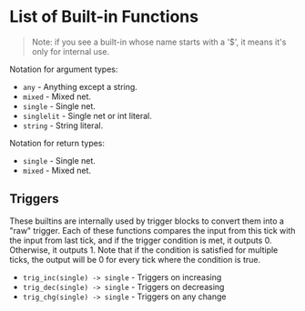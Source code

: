 # List of Built-in Functions

> Note: if you see a built-in whose name starts with a '$', it means it's
> only for internal use.

Notation for argument types:
- `any` - Anything except a string.
- `mixed` - Mixed net.
- `single` - Single net.
- `singlelit` - Single net or int literal.
- `string` - String literal.

Notation for return types:
- `single` - Single net.
- `mixed` - Mixed net.

## Triggers

These builtins are internally used by trigger blocks to convert them into a
"raw" trigger. Each of these functions compares the input from this tick with the input from last tick,
and if the trigger condition is met, it outputs 0. Otherwise, it outputs 1. Note that if the condition is satisfied for
multiple ticks, the output will be 0 for every tick where the condition is true.

- `trig_inc(single) -> single` - Triggers on increasing
- `trig_dec(single) -> single` - Triggers on decreasing
- `trig_chg(single) -> single` - Triggers on any change